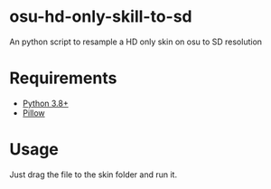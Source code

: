 # osu-hd-only-skill-to-sd
An python script to resample a HD only skin on osu to SD resolution

# Requirements
- [Python 3.8+](https://www.python.org/downloads/)
- [Pillow](https://pillow.readthedocs.io/en/stable/)

# Usage
Just drag the file to the skin folder and run it.
